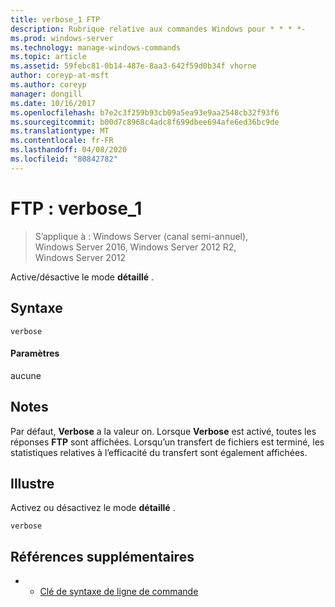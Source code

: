 ```yaml
---
title: verbose_1 FTP
description: Rubrique relative aux commandes Windows pour * * * *-
ms.prod: windows-server
ms.technology: manage-windows-commands
ms.topic: article
ms.assetid: 59febc81-0b14-487e-8aa3-642f59d0b34f vhorne
author: coreyp-at-msft
ms.author: coreyp
manager: dongill
ms.date: 10/16/2017
ms.openlocfilehash: b7e2c3f259b93cb09a5ea93e9aa2548cb32f93f6
ms.sourcegitcommit: b00d7c8968c4adc8f699dbee694afe6ed36bc9de
ms.translationtype: MT
ms.contentlocale: fr-FR
ms.lasthandoff: 04/08/2020
ms.locfileid: "80842782"
---
```

# <a name="ftp-verbose_1"></a>FTP : verbose_1

>S’applique à : Windows Server (canal semi-annuel), Windows Server 2016, Windows Server 2012 R2, Windows Server 2012

Active/désactive le mode **détaillé** .   
## <a name="syntax"></a>Syntaxe  
```  
verbose  
```  
#### <a name="parameters"></a>Paramètres  
aucune  
## <a name="remarks"></a>Notes  
Par défaut, **Verbose** a la valeur on.  Lorsque **Verbose** est activé, toutes les réponses **FTP** sont affichées.  Lorsqu’un transfert de fichiers est terminé, les statistiques relatives à l’efficacité du transfert sont également affichées.  
## <a name="examples"></a><a name=BKMK_Examples></a>Illustre  
Activez ou désactivez le mode **détaillé** .  
```  
verbose  
```  
## <a name="additional-references"></a>Références supplémentaires  
-   - [Clé de syntaxe de ligne de commande](command-line-syntax-key.md)  
